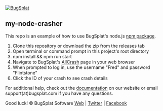 [![BugSplat](https://s3.amazonaws.com/bugsplat-public/npm/header.png)](https://www.bugsplat.com)
## my-node-crasher
This repo is an example of how to use BugSplat's node.js [npm package](https://www.npmjs.com/package/bugsplat).
1. Clone this repository or download the zip from the releases tab
2. Open terminal or command prompt in this project's root directory
3. npm install && npm run start
4. Navigate to BugSplat's [AllCrash](https://www.bugsplat.com/allcrash) page in your web browser
5. When prompted to log in, use the username "Fred" and password "Flintstone"
6. Click the ID of your crash to see crash details

For additional help, check out the [documentation](http://www.bugsplat.com/documents/) on our website or email support(at)bugsplat.com if you have any questions.

Good luck!
© BugSplat Software
[Web](https://www.bugsplat.com) | [Twitter](https://twitter.com/BugSplatCo) | [Facebook](https://www.facebook.com/bugsplatsoftware/)